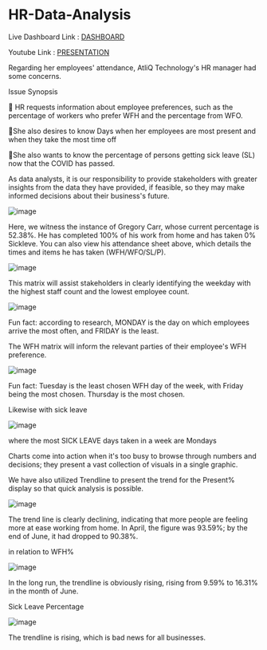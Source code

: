 # HR-Data-Analysis

Live Dashboard Link :  [DASHBOARD](https://app.powerbi.com/groups/me/reports/a4b12ccc-c69f-42a6-974f-5a6b6840688d/ReportSection?experience=power-bi)

Youtube Link : [PRESENTATION](https://youtu.be/gSq2UWMF-Pw)

Regarding her employees' attendance, AtliQ Technology's HR manager had some concerns. 

Issue Synopsis 

📍 HR requests information about employee preferences, such as the percentage of workers who prefer WFH and the percentage from WFO. 

📍She also desires to know Days when her employees are most present and when they take the most time off 

📍She also wants to know the percentage of persons getting sick leave (SL) now that the COVID has passed. 

As data analysts, it is our responsibility to provide stakeholders with greater insights from the data they have provided, if feasible, so they may make informed decisions about their business's future. 

![image](https://github.com/askindiawhy/HR-Data-Analysis/assets/121374921/0eeaa2aa-ab6f-4d92-aa65-3c39a7afa526)

Here, we witness the instance of Gregory Carr, whose current percentage is 52.38%. He has completed 100% of his work from home and has taken 0% Sickleve. You can also view his attendance sheet above, which details the times and items he has taken (WFH/WFO/SL/P).

![image](https://github.com/askindiawhy/HR-Data-Analysis/assets/121374921/ec02da29-f7f9-4e7f-b2cb-bcad4b68d798)

This matrix will assist stakeholders in clearly identifying the weekday with the highest staff count and the lowest employee count. 

![image](https://github.com/askindiawhy/HR-Data-Analysis/assets/121374921/69242162-c68d-45e0-8a03-c54fa2003dd6)

Fun fact: according to research, MONDAY is the day on which employees arrive the most often, and FRIDAY is the least. 

The WFH matrix will inform the relevant parties of their employee's WFH preference. 

![image](https://github.com/askindiawhy/HR-Data-Analysis/assets/121374921/91e7a652-da2d-4b17-8a92-1568d1649a41)

Fun fact: Tuesday is the least chosen WFH day of the week, with Friday being the most chosen. Thursday is the most chosen. 

Likewise with sick leave 

![image](https://github.com/askindiawhy/HR-Data-Analysis/assets/121374921/9286bda9-d069-4050-9e51-8a978985e8e2)

where the most SICK LEAVE days taken in a week are Mondays 

Charts come into action when it's too busy to browse through numbers and decisions; they present a vast collection of visuals in a single graphic. 

We have also utilized Trendline to present the trend for the Present% display so that quick analysis is possible. 

![image](https://github.com/askindiawhy/HR-Data-Analysis/assets/121374921/ac34407b-3a07-44b6-9476-af39c74c036a)

The trend line is clearly declining, indicating that more people are feeling more at ease working from home. 
In April, the figure was 93.59%; by the end of June, it had dropped to 90.38%. 

in relation to WFH% 

![image](https://github.com/askindiawhy/HR-Data-Analysis/assets/121374921/6656faad-bb27-4cec-b6b9-74569df588ad)

In the long run, the trendline is obviously rising, rising from 9.59% to 16.31% in the month of June. 

Sick Leave Percentage 

![image](https://github.com/askindiawhy/HR-Data-Analysis/assets/121374921/9f27019f-a24d-49c8-85a7-ef1faa64dc9e)

The trendline is rising, which is bad news for all businesses. 








